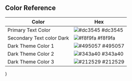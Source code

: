 ## Color Reference

| Color             | Hex                                                                |
| ----------------- | ------------------------------------------------------------------ |
| Primary Text Color | ![#dc3545](https://via.placeholder.com/10/dc3545?text=+) #dc3545 |
| Secondary Text color Dark | ![#f8f9fa](https://via.placeholder.com/10/f8f9fa?text=+) #f8f9fa |
| Dark Theme Color 1 | ![#495057](https://via.placeholder.com/10/495057?text=+) #495057 |
| Dark Theme Color 2 | ![#343a40](https://via.placeholder.com/10/343a40?text=+) #343a40 |
| Dark Theme Color 3 | ![#212529](https://via.placeholder.com/10/212529?text=+) #212529 |
}

